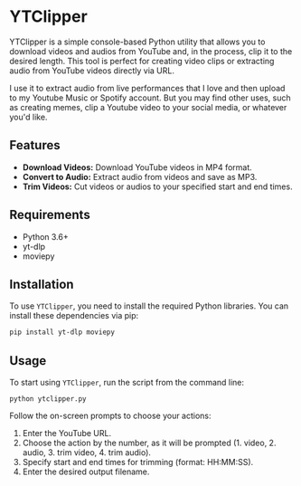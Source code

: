 # YTClipper

YTClipper is a simple console-based Python utility that allows you to download videos and audios from YouTube and, in the process, clip it to the desired length. This tool is perfect for creating video clips or extracting audio from YouTube videos directly via URL.

I use it to extract audio from live performances that I love and then upload to my Youtube Music or Spotify account. But you may find other uses, such as creating memes, clip a Youtube video to your social media, or whatever you'd like.

## Features

- **Download Videos:** Download YouTube videos in MP4 format.
- **Convert to Audio:** Extract audio from videos and save as MP3.
- **Trim Videos:** Cut videos or audios to your specified start and end times.

## Requirements

- Python 3.6+
- yt-dlp
- moviepy

## Installation

To use `YTClipper`, you need to install the required Python libraries. You can install these dependencies via pip:

```bash
pip install yt-dlp moviepy
```

## Usage

To start using `YTClipper`, run the script from the command line:

```
python ytclipper.py
```

Follow the on-screen prompts to choose your actions:

1. Enter the YouTube URL.
2. Choose the action by the number, as it will be prompted (1. video, 2. audio, 3. trim video, 4. trim audio).
3. Specify start and end times for trimming (format: HH:MM:SS).
4. Enter the desired output filename.